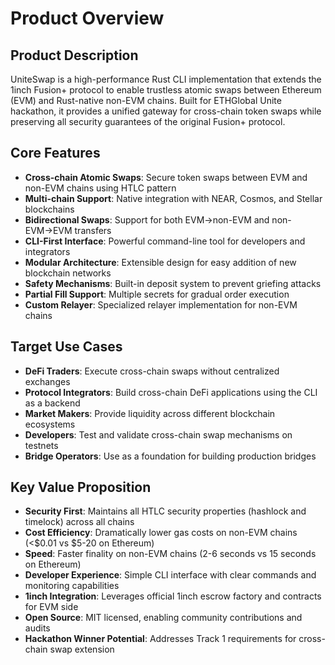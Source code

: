 # Product Overview

## Product Description
UniteSwap is a high-performance Rust CLI implementation that extends the 1inch Fusion+ protocol to enable trustless atomic swaps between Ethereum (EVM) and Rust-native non-EVM chains. Built for ETHGlobal Unite hackathon, it provides a unified gateway for cross-chain token swaps while preserving all security guarantees of the original Fusion+ protocol.

## Core Features
- **Cross-chain Atomic Swaps**: Secure token swaps between EVM and non-EVM chains using HTLC pattern
- **Multi-chain Support**: Native integration with NEAR, Cosmos, and Stellar blockchains
- **Bidirectional Swaps**: Support for both EVM→non-EVM and non-EVM→EVM transfers
- **CLI-First Interface**: Powerful command-line tool for developers and integrators
- **Modular Architecture**: Extensible design for easy addition of new blockchain networks
- **Safety Mechanisms**: Built-in deposit system to prevent griefing attacks
- **Partial Fill Support**: Multiple secrets for gradual order execution
- **Custom Relayer**: Specialized relayer implementation for non-EVM chains

## Target Use Cases
- **DeFi Traders**: Execute cross-chain swaps without centralized exchanges
- **Protocol Integrators**: Build cross-chain DeFi applications using the CLI as a backend
- **Market Makers**: Provide liquidity across different blockchain ecosystems
- **Developers**: Test and validate cross-chain swap mechanisms on testnets
- **Bridge Operators**: Use as a foundation for building production bridges

## Key Value Proposition
- **Security First**: Maintains all HTLC security properties (hashlock and timelock) across all chains
- **Cost Efficiency**: Dramatically lower gas costs on non-EVM chains (<$0.01 vs $5-20 on Ethereum)
- **Speed**: Faster finality on non-EVM chains (2-6 seconds vs 15 seconds on Ethereum)
- **Developer Experience**: Simple CLI interface with clear commands and monitoring capabilities
- **1inch Integration**: Leverages official 1inch escrow factory and contracts for EVM side
- **Open Source**: MIT licensed, enabling community contributions and audits
- **Hackathon Winner Potential**: Addresses Track 1 requirements for cross-chain swap extension